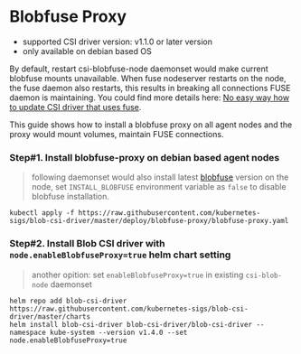 # Blobfuse Proxy
 - supported CSI driver version: v1.1.0 or later version
 - only available on debian based OS

By default, restart csi-blobfuse-node daemonset would make current blobfuse mounts unavailable. When fuse nodeserver restarts on the node, the fuse daemon also restarts, this results in breaking all connections FUSE daemon is maintaining. You could find more details here: [No easy way how to update CSI driver that uses fuse](https://github.com/kubernetes/kubernetes/issues/70013).

This guide shows how to install a blobfuse proxy on all agent nodes and the proxy would mount volumes, maintain  FUSE connections.

### Step#1. Install blobfuse-proxy on debian based agent nodes
> following daemonset would also install latest [blobfuse](https://github.com/Azure/azure-storage-fuse) version on the node, set `INSTALL_BLOBFUSE` environment variable as `false` to disable blobfuse installation.
```console
kubectl apply -f https://raw.githubusercontent.com/kubernetes-sigs/blob-csi-driver/master/deploy/blobfuse-proxy/blobfuse-proxy.yaml
```

### Step#2. Install Blob CSI driver with `node.enableBlobfuseProxy=true` helm chart setting
> another opition: set `enableBlobfuseProxy=true` in existing `csi-blob-node` daemonset
```console
helm repo add blob-csi-driver https://raw.githubusercontent.com/kubernetes-sigs/blob-csi-driver/master/charts
helm install blob-csi-driver blob-csi-driver/blob-csi-driver --namespace kube-system --version v1.4.0 --set node.enableBlobfuseProxy=true
```
